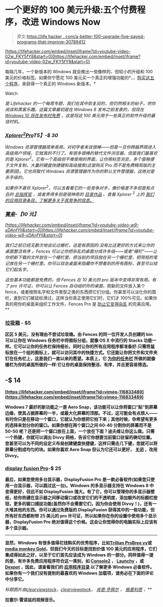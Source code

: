 # 一个更好的 100 美元升级:五个付费程序，改进 Windows Now

> 原文:[https://life hacker . com/a-better-100-upgrade-five-payed-programs-that-improve-30789412](https://lifehacker.com/a-better-100-upgrade-five-paid-programs-that-improve-30789412)

 [https://lifehacker.com/embed/inset/iframe?id=youtube-video-02w_FKY5fY8&start=0](https://lifehacker.com/embed/inset/iframe?id=youtube-video-02w_FKY5fY8&start=0) 

每隔几年，一个新版本的 Windows 就会推出一些像样的，但较小的升级和 100 美元的价格标签。如果你宁愿花 100 美元买一个真正的增强功能的*，，[购买这五个程序](https://lifehacker.com/top-10-paid-apps-that-are-well-worth-their-price-509701475)，来获得一个真正的 Windows 新版本。*

Watch

[](http://lifehacker.com/tag/blast-from-the-past)**是 Lifehacker 的一个每周专题，我们在其中恢复旧的，但仍然相关的帖子，供你阅读和黑客乐趣。这篇文章最初是在 Windows 8 发布之前发表的，但现在* [*Windows 10 将在发布时免费*](http://lifehacker.com/the-best-windows-10-and-xbox-updates-microsoft-announce-1680904614) *，这是将这 100 美元用于一些真正的软件升级的最佳时机。**

### *[Xplorer<sup>2</sup>Pro](http://www.zabkat.com/)T5】-$ 30*

*Windows 资源管理器简单易用，对初学者来说很棒——但是一旦你跨越界限进入高级用户领域，它就真的不行了。有很多很棒的替代文件浏览器，但是我们最喜欢的是 Xplorer<sup>2</sup>。它有一个高级但不难使用的界面，让你用标签浏览，多个窗格便于文件复制，大量的键盘快捷键和高级搜索(这是购买 Pro 而不是免费精简版的主要原因)。它也将取代 Windows 资源管理器作为你的默认文件管理器，这绝对是杀手级的。*

*如果你不喜欢 Xplorer<sup>2</sup>，可以去看看它的一些竞争对手，像价格差不多但是有点丑的 [总指挥官](http://www.ghisler.com/) ，或者贵得多但是很神奇的 [目录作品](http://www.gpsoft.com.au/) 。查看 Xplorer <sup>2</sup> 上的 [我们的应用目录条目，了解更多关于其竞争的信息。](http://lifehacker.com/the-best-alternative-file-browser-for-windows-5824811)*

### *[篱亲](http://www.stardock.com/products/fences/index.asp)-【10 元】*

 *[https://lifehacker.com/embed/inset/iframe?id=youtube-video-w9-xDAnfYlI&start=0](https://lifehacker.com/embed/inset/iframe?id=youtube-video-w9-xDAnfYlI&start=0)* 

*我们之前已经无数次地谈论过栅栏，这是有原因的:没有比这更好的方式来让你的桌面整洁有序 。Fences 可以让你把杂乱的桌面分成许多组——或者“栅栏”——让你把新下载的文件放在一个栅栏里，把当前的项目放在另一个栅栏里，把简短的笔记放在另一个栅栏里。你可以双击桌面来隐藏你不想看到的所有图标，甚至可以给它们起名字。*

*这些基本功能都是免费的，但 Fences 在 10 美元的 pro 版本中变得非常有用。有了 pro 许可证，你可以让 Fences 自动组织你的桌面*，把新的文件放入某个 fence，或者按照名字和文件类型之类的东西把它们分组。你甚至可以淡化你的围栏，直到它们被鼠标滑过，这样当你真正使用它们时，它们才 100%可见。如果你真的用你的桌面来组织工作文件，Fences Pro 是 [防止它变得杂乱](https://lifehacker.com/how-to-design-and-create-a-clean-organized-desktop-5864785) 的完美应用。**

### **[垃圾箱](http://www.1upindustries.com/bins/) - $5**

**区区 5 美元，没有理由不尝试垃圾箱。由 Fences 的同一位开发人员创建的 bin 可以让你在 Windows 任务栏中将图标分组，就像 OS X 中流行的 Stacks 功能一样。它可以让你的任务栏保持细长，同时让你的所有应用程序都准备好:只需将鼠标放在一个组的图标上，就可以访问其中的快捷方式。它还能让你把文件和文件夹钉在任务栏上，这是我们一直以来的愿望。本质上，它 [为你的任务栏](https://lifehacker.com/three-useful-tricks-for-organizing-your-messy-windows-t-5978163) 所做的就像栅栏为你的桌面所做的一样:它让你的桌面保持整洁、有序，并且更容易筛选。**

## **-$ 14**

 **[https://lifehacker.com/embed/inset/iframe?id=vimeo-116833489](https://lifehacker.com/embed/inset/iframe?id=vimeo-116833489)** 

**Windows 7 最好的新功能之一是 Aero Snap，该功能可以让你将窗口“贴”到屏幕边缘，使其占据屏幕的一半，或最大化屏幕的顶部。不过，这可能会有点烦人——有时你只是在移动一个窗口，它就认为你想把它拍下来；其他时候，你希望有更多的选择来划分你的窗口。如果你想在两个窗口之间 60-40 分割你的屏幕而不是 50-50 呢？还是把一个窗口放在上面，一个放在下面？迪夫维让你这么做。只需一个热键，你就可以调出 Divvy 网格，告诉它你想要当前窗口驻留的确切位置。您甚至可以为不同的自定义布局创建键盘快捷键，这样只需击几下键，您就可以将屏幕分割成均匀的块。如果你喜欢 Aero Snap 但认为它还可以更好， [关闭](http://lifehacker.com/disable-windows-7s-aero-snap-from-the-control-panel-5799457) ，改用 Divvy。**

### **[display fusion Pro](http://www.displayfusion.com/)-$ 25**

**最后，如果您使用多台显示器，DisplayFusion Pro 是一款必备软件(如果您只使用一台显示器，可以跳过这一台)。Windows 的多显示器支持在 Windows 8 中变得更好，但远不如 DisplayFusion 强大。有了它，你可以管理你的多显示器壁纸，给你热键在显示器之间移动窗口或改变它们的不透明度，添加额外的标题栏按钮，更多的窗口捕捉功能(虽然你不会需要它们，因为你会使用 Divvy！)，还有一大堆其他的东西。你可以通过免费版的 DisplayFusion 获得其中的一些功能，但所有好东西都附带 25 美元的 pro 许可证，所以如果你在你的设置中使用多个显示器，DisplayFusion Pro 绝对值得这个价格。这会让你觉得你的电脑实际上应该有多个显示器。**

* * *

**显然，Windows 有很多值得花钱购买的优秀程序，比如[Trillian Pro](http://lifehacker.com/trillian-5-goes-completely-free-brings-cross-platform-5800460)[Bree vy](http://lifehacker.com/breevy-expands-text-snippets-and-shares-with-textexpand-5543445)或[media monkey Gold](http://lifehacker.com/six-best-mp3-tagging-tools-5266613)，但我们今天的目标是找到价值 100 美元的应用程序，它们集成得如此之好，以至于它们首先应该成为 Windows 的一部分。同样值得一提的是，有许多免费应用程序符合这一类别，如 [Console2](http://lifehacker.com/the-best-terminal-emulator-for-windows-5857540) ， [Launchy](http://lifehacker.com/the-best-application-launcher-for-windows-5835770) ，或 [Dexpot](http://lifehacker.com/how-to-get-mac-os-xs-best-features-on-windows-30816253) ，因此，请查看我们的 [应用程序目录](http://lifehacker.com/apps) 以了解更多 Windows 必备软件。如果你有一个我们没有提到的最喜欢的 Windows 加载项，请务必在下面的评论中分享它。**

***标题图片由*[*clearviewstock*](http://www.shutterstock.com/pic.mhtml?id=95681185)*，*[*clearviewstock*](http://www.shutterstock.com/pic.mhtml?id=95681185)*，* [*肖恩·亨佩尔*](http://www.shutterstock.com/pic.mhtml?id=95418094) *，* [*格里利思*](http://www.shutterstock.com/pic.mhtml?id=63919075) *，***

**拉塞尔·雷诺兹的视频音乐。**